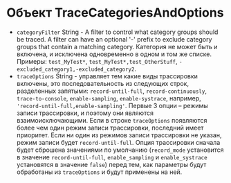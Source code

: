 # Объект TraceCategoriesAndOptions

* `categoryFilter` String - A filter to control what category groups should be traced. A filter can have an optional '-' prefix to exclude category groups that contain a matching category. Категория не может быть и включена, и исключена одновременно в одном и том же списке. Примеры: `test_MyTest*`, `test_MyTest*,test_OtherStuff`, `-excluded_category1,-excluded_category2`.
* `traceOptions` String - управляет тем какие виды трассировки включены, это последовательность из следующих строк, разделенных запятыми: `record-until-full`, `record-continuously`, `trace-to-console`, `enable-sampling`, `enable-systrace`, например, `'record-until-full,enable-sampling'`. Первые 3 опции – режимы записи трассировки, и поэтому они являются взаимоисключающими. Если в строке `traceOptions` появляются более чем один режим записи трассировки, последний имеет приоритет. Если ни один из режимов записи трассировки не указан, режим записи будет `record-until-full`. Опция трассировки сначала будет сброшена значениями по умолчанию (`record_mode` установится в значение `record-until-full`, `enable_sampling` и `enable_systrace` установятся в значение `false`) перед тем, как параметры будут обработаны из `traceOptions` и будут применены на ней.